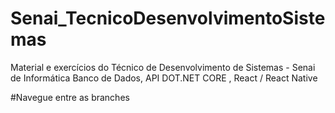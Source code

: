 # Senai_TecnicoDesenvolvimentoSistemas
Material e exercícios do Técnico de Desenvolvimento de Sistemas - Senai de Informática
Banco de Dados, API DOT.NET CORE , React / React Native 

#Navegue entre as branches
